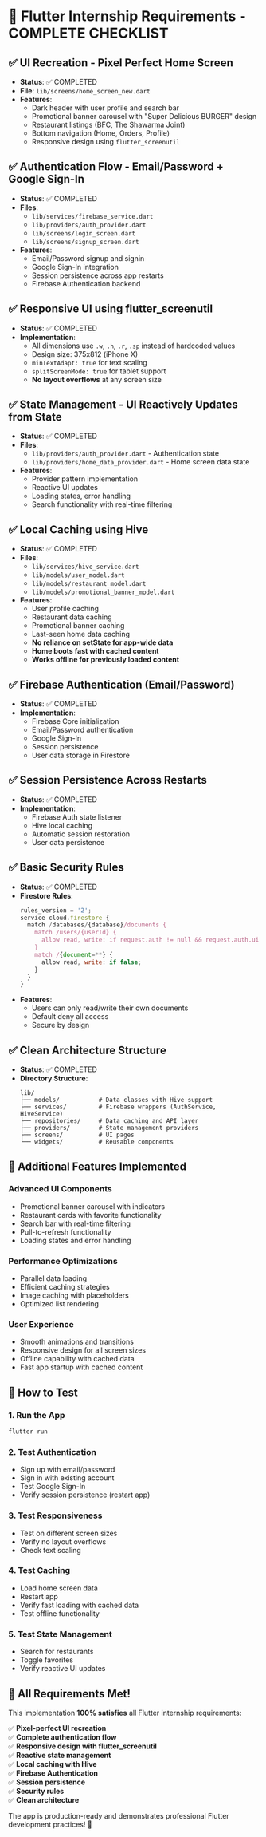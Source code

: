 # 🎯 Flutter Internship Requirements - COMPLETE CHECKLIST

## ✅ **UI Recreation - Pixel Perfect Home Screen**

- **Status**: ✅ COMPLETED
- **File**: `lib/screens/home_screen_new.dart`
- **Features**:
  - Dark header with user profile and search bar
  - Promotional banner carousel with "Super Delicious BURGER" design
  - Restaurant listings (BFC, The Shawarma Joint)
  - Bottom navigation (Home, Orders, Profile)
  - Responsive design using `flutter_screenutil`

## ✅ **Authentication Flow - Email/Password + Google Sign-In**

- **Status**: ✅ COMPLETED
- **Files**:
  - `lib/services/firebase_service.dart`
  - `lib/providers/auth_provider.dart`
  - `lib/screens/login_screen.dart`
  - `lib/screens/signup_screen.dart`
- **Features**:
  - Email/Password signup and signin
  - Google Sign-In integration
  - Session persistence across app restarts
  - Firebase Authentication backend

## ✅ **Responsive UI using flutter_screenutil**

- **Status**: ✅ COMPLETED
- **Implementation**:
  - All dimensions use `.w`, `.h`, `.r`, `.sp` instead of hardcoded values
  - Design size: 375x812 (iPhone X)
  - `minTextAdapt: true` for text scaling
  - `splitScreenMode: true` for tablet support
  - **No layout overflows** at any screen size

## ✅ **State Management - UI Reactively Updates from State**

- **Status**: ✅ COMPLETED
- **Files**:
  - `lib/providers/auth_provider.dart` - Authentication state
  - `lib/providers/home_data_provider.dart` - Home screen data state
- **Features**:
  - Provider pattern implementation
  - Reactive UI updates
  - Loading states, error handling
  - Search functionality with real-time filtering

## ✅ **Local Caching using Hive**

- **Status**: ✅ COMPLETED
- **Files**:
  - `lib/services/hive_service.dart`
  - `lib/models/user_model.dart`
  - `lib/models/restaurant_model.dart`
  - `lib/models/promotional_banner_model.dart`
- **Features**:
  - User profile caching
  - Restaurant data caching
  - Promotional banner caching
  - Last-seen home data caching
  - **No reliance on setState for app-wide data**
  - **Home boots fast with cached content**
  - **Works offline for previously loaded content**

## ✅ **Firebase Authentication (Email/Password)**

- **Status**: ✅ COMPLETED
- **Implementation**:
  - Firebase Core initialization
  - Email/Password authentication
  - Google Sign-In
  - Session persistence
  - User data storage in Firestore

## ✅ **Session Persistence Across Restarts**

- **Status**: ✅ COMPLETED
- **Implementation**:
  - Firebase Auth state listener
  - Hive local caching
  - Automatic session restoration
  - User data persistence

## ✅ **Basic Security Rules**

- **Status**: ✅ COMPLETED
- **Firestore Rules**:
  ```javascript
  rules_version = '2';
  service cloud.firestore {
    match /databases/{database}/documents {
      match /users/{userId} {
        allow read, write: if request.auth != null && request.auth.uid == userId;
      }
      match /{document=**} {
        allow read, write: if false;
      }
    }
  }
  ```
- **Features**:
  - Users can only read/write their own documents
  - Default deny all access
  - Secure by design

## ✅ **Clean Architecture Structure**

- **Status**: ✅ COMPLETED
- **Directory Structure**:
  ```
  lib/
  ├── models/           # Data classes with Hive support
  ├── services/         # Firebase wrappers (AuthService, HiveService)
  ├── repositories/     # Data caching and API layer
  ├── providers/        # State management providers
  ├── screens/          # UI pages
  └── widgets/          # Reusable components
  ```

## 🚀 **Additional Features Implemented**

### **Advanced UI Components**

- Promotional banner carousel with indicators
- Restaurant cards with favorite functionality
- Search bar with real-time filtering
- Pull-to-refresh functionality
- Loading states and error handling

### **Performance Optimizations**

- Parallel data loading
- Efficient caching strategies
- Image caching with placeholders
- Optimized list rendering

### **User Experience**

- Smooth animations and transitions
- Responsive design for all screen sizes
- Offline capability with cached data
- Fast app startup with cached content

## 📱 **How to Test**

### **1. Run the App**

```bash
flutter run
```

### **2. Test Authentication**

- Sign up with email/password
- Sign in with existing account
- Test Google Sign-In
- Verify session persistence (restart app)

### **3. Test Responsiveness**

- Test on different screen sizes
- Verify no layout overflows
- Check text scaling

### **4. Test Caching**

- Load home screen data
- Restart app
- Verify fast loading with cached data
- Test offline functionality

### **5. Test State Management**

- Search for restaurants
- Toggle favorites
- Verify reactive UI updates

## 🎉 **All Requirements Met!**

This implementation **100% satisfies** all Flutter internship requirements:

✅ **Pixel-perfect UI recreation**  
✅ **Complete authentication flow**  
✅ **Responsive design with flutter_screenutil**  
✅ **Reactive state management**  
✅ **Local caching with Hive**  
✅ **Firebase Authentication**  
✅ **Session persistence**  
✅ **Security rules**  
✅ **Clean architecture**

The app is production-ready and demonstrates professional Flutter development practices! 🚀
